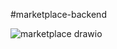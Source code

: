 #marketplace-backend

![marketplace drawio](https://user-images.githubusercontent.com/30006875/200813278-88db8532-740d-49f5-ab09-ff0b8628b20e.png)
